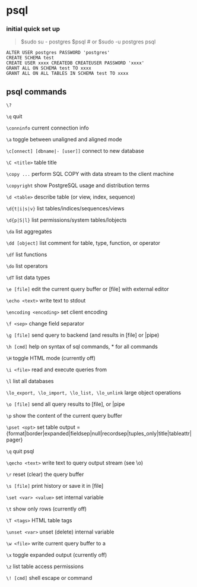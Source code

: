 # psql

### initial quick set up
>$sudo su - postgres
>$psql  # or $sudo -u postgres psql
```postgresplsql
ALTER USER postgres PASSWORD 'postgres'
CREATE SCHEMA test
CREATE USER xxxx CREATEDB CREATEUSER PASSWORD 'xxxx'
GRANT ALL ON SCHEMA test TO xxxx
GRANT ALL ON ALL TABLES IN SCHEMA test TO xxxx
```


psql commands
--------------------
`\?`

`\q`            quit

`\conninfo`      current connection info

 `\a`           toggle between unaligned and aligned mode

 `\c[onnect] [dbname|- [user]]`   connect to new database

 `\C <title>`     table title

 `\copy ...`      perform SQL COPY with data stream to the client machine

 `\copyright`   show PostgreSQL usage and distribution terms

 `\d <table>`     describe table (or view, index, sequence)

 `\d{t|i|s|v}`    list tables/indices/sequences/views

 `\d{p|S|l}`      list permissions/system tables/lobjects

 `\da`            list aggregates

 `\dd [object]`   list comment for table, type, function, or operator

 `\df`           list functions

 `\do`            list operators

 `\dT`            list data types

 `\e [file]`      edit the current query buffer or [file] with external editor

 `\echo <text>`   write text to stdout

 `\encoding <encoding>`  set client encoding

 `\f <sep>`       change field separator

 `\g [file]`     send query to backend (and results in [file] or |pipe)

 `\h [cmd]`       help on syntax of sql commands, * for all commands

 `\H`             toggle HTML mode (currently off)

 `\i <file>`    read and execute queries from <file>

 `\l`           list all databases

 `\lo_export, \lo_import, \lo_list, \lo_unlink` large object operations

 `\o [file]`      send all query results to [file], or |pipe

 `\p`            show the content of the current query buffer

 `\pset <opt>`    set table output  <opt> = {format|border|expanded|fieldsep|null|recordsep|tuples_only|title|tableattr|pager}

 `\q`             quit psql

 `\qecho <text>`  write text to query output stream (see \o)

 `\r`            reset (clear) the query buffer

 `\s [file]`      print history or save it in [file]

 `\set <var> <value>`  set internal variable

 `\t`            show only rows (currently off)

 `\T <tags>`      HTML table tags

 `\unset <var>`  unset (delete) internal variable

 `\w <file>`      write current query buffer to a <file>

 `\x`             toggle expanded output (currently off)

 `\z`             list table access permissions

 `\! [cmd]`       shell escape or command

